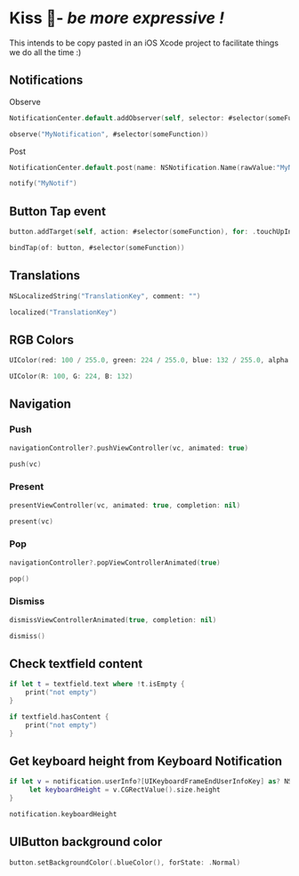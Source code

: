 # Kiss 💋- *be more expressive !*

This intends to be copy pasted in an iOS Xcode project to facilitate things we do all the time :)

## Notifications

Observe
```swift
NotificationCenter.default.addObserver(self, selector: #selector(someFunction), name: NSNotification.Name(rawValue:"MyNotification"),object: nil)
```
```swift
observe("MyNotification", #selector(someFunction))
```
Post

```swift
NotificationCenter.default.post(name: NSNotification.Name(rawValue:"MyNotif"), object: nil, userInfo: nil)
```
```swift
notify("MyNotif")
```

## Button Tap event

```swift
button.addTarget(self, action: #selector(someFunction), for: .touchUpInside)
```

```swift
bindTap(of: button, #selector(someFunction))
```

## Translations

```swift
NSLocalizedString("TranslationKey", comment: "")
```

```swift
localized("TranslationKey")
```


## RGB Colors
```swift
UIColor(red: 100 / 255.0, green: 224 / 255.0, blue: 132 / 255.0, alpha: 1)
```
```swift
UIColor(R: 100, G: 224, B: 132)
```



## Navigation


### Push

```swift
navigationController?.pushViewController(vc, animated: true)
```
```swift
push(vc)
```

### Present
```swift
presentViewController(vc, animated: true, completion: nil)
```
```swift
present(vc)
```

### Pop

```swift
navigationController?.popViewControllerAnimated(true)
```
```swift
pop()
```

### Dismiss

```swift
dismissViewControllerAnimated(true, completion: nil)
```
```swift
dismiss()
```

## Check textfield content

```swift
if let t = textfield.text where !t.isEmpty {
    print("not empty")
}
```
```swift
if textfield.hasContent {
    print("not empty")
}
```

## Get keyboard height from Keyboard Notification

```swift
if let v = notification.userInfo?[UIKeyboardFrameEndUserInfoKey] as? NSValue {
     let keyboardHeight = v.CGRectValue().size.height
}
```

```swift
notification.keyboardHeight
```

## UIButton background color

```swift
button.setBackgroundColor(.blueColor(), forState: .Normal)
```
